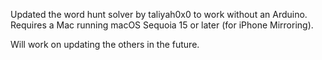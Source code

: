Updated the word hunt solver by taliyah0x0 to work without an Arduino. Requires a Mac running macOS Sequoia 15 or later (for iPhone Mirroring).

Will work on updating the others in the future.
